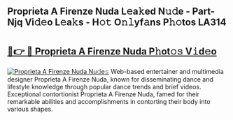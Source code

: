 ## Proprieta A Firenze Nuda L𝚎a𝚔ed N𝚞𝚍e - Part-Njq Vi𝚍𝚎o L𝚎a𝚔s - H𝚘𝚝 O𝚗𝚕yf𝚊ns P𝚑𝚘tos LA314

# <h2><a href="http://kf33c0t.oniu.top/?m=Proprieta+A+Firenze+Nuda">🔗👉 🔴 Proprieta A Firenze Nuda P𝚑ot𝚘𝚜 V𝚒d𝚎o</a></h2>

[![Proprieta A Firenze Nuda Nu𝚍e𝚜](https://i.imgur.com/0qMVB7G.gif)](http://kf33c0t.oniu.top/?m=Proprieta+A+Firenze+Nuda)
Web-based entertainer and multimedia designer Proprieta A Firenze Nuda, known for disseminating dance and lifestyle knowledge through popular dance trends and brief videos. Exceptional contortionist Proprieta A Firenze Nuda, famed for their remarkable abilities and accomplishments in contorting their body into various shapes.  
